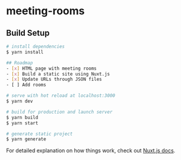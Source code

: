 # meeting-rooms

## Build Setup

```bash
# install dependencies
$ yarn install

## Roadmap
- [x] HTML page with meeting rooms
- [x] Build a static site using Nuxt.js
- [x] Update URLs through JSON files
- [ ] Add rooms

# serve with hot reload at localhost:3000
$ yarn dev

# build for production and launch server
$ yarn build
$ yarn start

# generate static project
$ yarn generate
```

For detailed explanation on how things work, check out [Nuxt.js docs](https://nuxtjs.org).

